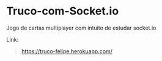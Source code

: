 # Truco-com-Socket.io

 Jogo de cartas multiplayer com intuito de estudar socket.io

Link: 
>https://truco-felipe.herokuapp.com/